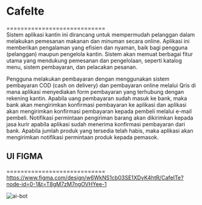 # CafeIte
============================<br />
Sistem aplikasi kantin ini dirancang untuk mempermudah pelanggan dalam melakukan pemesanan makanan dan minuman secara online. Aplikasi ini memberikan pengalaman yang efisien dan nyaman, baik bagi pengguna (pelanggan) maupun pengelola kantin. Sistem akan memuat berbagai fitur utama yang mendukung pemesanan dan pengelolaan, seperti katalog menu, sistem pembayaran, dan pelacakan pesanan.  

Pengguna melakukan pembayaran dengan menggunakan sistem pembayaran COD (cash on delivery) dan pembayaran online melalui Qris di mana aplikasi menyediakan form pembayaran yang terhubung dengan rekening kantin. Apabila uang pembayaran sudah masuk ke bank, maka bank akan mengirimkan konfirmasi pembayaran ke aplikasi dan aplikasi akan mengirimkan konfirmasi pembayaran kepada pembeli melalui e-mail pembeli. Notifikasi permintaan pengiriman barang akan dikirimkan kepada jasa kurir apabila aplikasi sudah menerima konfirmasi pembayaran dari bank. Apabila jumlah produk yang tersedia telah habis, maka aplikasi akan mengirimkan notifikasi permintaan produk kepada pemasok. <br />

## UI FIGMA
============================<br />
https://www.figma.com/design/w6WkNS1cb03SE1XDvK4htR/CafeITe?node-id=0-1&t=T8gM7zM7ngOVHYee-1


![ai-bot](https://github.com/user-attachments/assets/253e1dca-71bf-4426-aad7-b3d881859b49)

